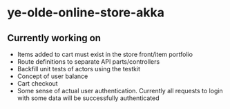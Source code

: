 # ye-olde-online-store-akka

## Currently working on
- Items added to cart must exist in the store front/item portfolio
- Route definitions to separate API parts/controllers
- Backfill unit tests of actors using the testkit
- Concept of user balance
- Cart checkout
- Some sense of actual user authentication. Currently all requests to login with some data will be successfully authenticated